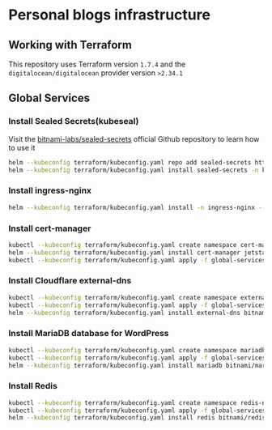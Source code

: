 # Personal blogs infrastructure

## Working with Terraform

This repository uses Terraform version `1.7.4` and the `digitalocean/digitalocean` provider version `>2.34.1`

## Global Services

### Install Sealed Secrets(kubeseal)

Visit the [bitnami-labs/sealed-secrets](https://github.com/bitnami-labs/sealed-secrets?tab=readme-ov-file#usage) official Github repository to learn how to use it

```bash
helm --kubeconfig terraform/kubeconfig.yaml repo add sealed-secrets https://bitnami-labs.github.io/sealed-secrets
helm --kubeconfig terraform/kubeconfig.yaml install sealed-secrets -n kube-system --set-string fullnameOverride=sealed-secrets-controller sealed-secrets/sealed-secrets
```

### Install ingress-nginx

```bash
helm --kubeconfig terraform/kubeconfig.yaml install -n ingress-nginx --create-namespace -f global-services/nginx-ingress-values.yaml --set controller.ingressClassResource.default=true ingress-nginx ingress-nginx/ingress-nginx
```

### Install cert-manager

```bash
kubectl --kubeconfig terraform/kubeconfig.yaml create namespace cert-manager
helm --kubeconfig terraform/kubeconfig.yaml install cert-manager jetstack/cert-manager --namespace cert-manager --version v1.13.2 --set installCRDs=true
kubectl --kubeconfig terraform/kubeconfig.yaml apply -f global-services/cert-manager-cluster-issuer.yaml
```

### Install Cloudflare external-dns

```bash
kubectl --kubeconfig terraform/kubeconfig.yaml create namespace external-dns
kubectl --kubeconfig terraform/kubeconfig.yaml apply -f global-services/cloudflare-sealedsecret.yaml
helm --kubeconfig terraform/kubeconfig.yaml install external-dns bitnami/external-dns -f global-services/externaldns-values.yaml -n external-dns
```

### Install MariaDB database for WordPress

```bash
kubectl --kubeconfig terraform/kubeconfig.yaml create namespace mariadb
kubectl --kubeconfig terraform/kubeconfig.yaml apply -f global-services/mariadb-sealedsecret.yaml
helm --kubeconfig terraform/kubeconfig.yaml install mariadb bitnami/mariadb -f global-services/mariadb-values.yaml -n mariadb --set global.storageClass=do-block-storage
```

### Install Redis

```bash
kubectl --kubeconfig terraform/kubeconfig.yaml create namespace redis-ns
kubectl --kubeconfig terraform/kubeconfig.yaml apply -f global-services/redis-sealedsecret.yaml
helm --kubeconfig terraform/kubeconfig.yaml install redis bitnami/redis -f global-services/redis-values.yaml -n redis-ns
```
